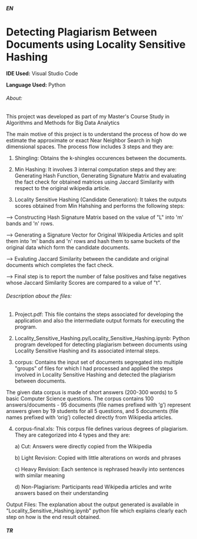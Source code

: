 ##### EN
# Detecting Plagiarism Between Documents using Locality Sensitive Hashing

**IDE Used:** Visual Studio Code

**Language Used:** Python

###### About:

This project was developed as part of my Master's Course Study in Algorithms and Methods for Big Data Analytics

The main motive of this project is to understand the process of how do we estimate the approximate or exact Near Neighbor Search in high dimensional spaces. The process flow includes 3 steps and they are:

1) Shingling: Obtains the k-shingles occurences between the documents.

2) Min Hashing: It involves 3 internal computation steps and they are: Generating Hash Function, Generating Signature Matrix and evaluating the fact check for obtained matrices using Jaccard Similarity with respect to the original wikipedia article.

3) Locality Sensitive Hashing (Candidate Generation): It takes the outputs scores obtained from Min Hahshing and performs the following steps:

--> Constructing Hash Signature Matrix based on the value of "L" into 'm' bands and 'n' rows.

--> Generating a Signature Vector for Original Wikipedia Articles and split them into 'm' bands and 'n' rows and hash them to same buckets of the original data which form the candidate documents.
    
--> Evaluting Jaccard Similarity between the candidate and original documents which completes the fact check.

--> Final step is to report the number of false positives and false negatives whose Jaccard Similarity Scores are compared to a value of "t".

###### Description about the files:

1) Project.pdf: This file contains the steps associated for developing the application and also the intermediate output formats for executing the program.

2) Locality_Sensitive_Hashing.py/Locality_Sensitive_Hashing.ipynb: Python program developed for detecting plagiarism between documents using Locality Sensitive Hashing and its associated internal steps.

3) corpus: Contains the input set of documents segregated into multiple "groups" of files for which I had processed and applied the steps involved in Locality Sensitive Hashing and detected the plagiarism between documents.

The given data corpus is made of short answers (200-300 words) to 5 basic Computer Science questions. The corpus contains 100 answers/documents - 95 documents (file names prefixed with ‘g’) represent answers given by 19 students for all 5 questions, and 5 documents (file names prefixed with ‘orig’) collected directly from Wikipedia articles.

4) corpus-final.xls: 
This corpus file defines various degrees of plagiarism. They are categorized into 4 types and they are:

    a) Cut: Answers were directly copied from the Wikipedia
  
    b) Light Revision: Copied with little alterations on words and phrases
  
    c) Heavy Revision: Each sentence is rephrased heavily into sentences with similar meaning
  
    d) Non-Plagiarism: Participants read Wikipedia articles and write answers based on their understanding
  
Output Files: The explanation about the output generated is available in "Locality_Sensitive_Hashing.ipynb" python file which explains clearly each step on how is the end result obtained.
  
##### TR


